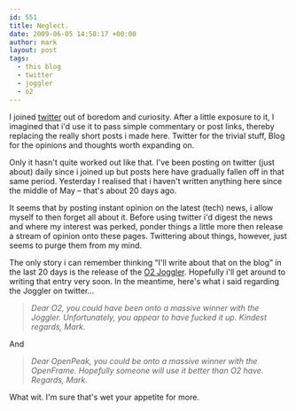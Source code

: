 ```yaml
---
id: 551
title: Neglect.
date: 2009-06-05 14:58:17 +00:00
author: mark
layout: post
tags:
  - this blog
  - twitter
  - joggler
  - o2
---
```

I joined [twitter](http://twitter.com/) out of boredom and curiosity. After a little exposure to it, I imagined that i'd use it to pass simple commentary or post links, thereby replacing the really short posts i made here. Twitter for the trivial stuff, Blog for the opinions and thoughts worth expanding on.

Only it hasn't quite worked out like that. I've been posting on twitter (just about) daily since i joined up but posts here have gradually fallen off in that same period. Yesterday I realised that i haven't written anything here since the middle of May &#8211; that's about 20 days ago.

It seems that by posting instant opinion on the latest (tech) news, i allow myself to then forget all about it. Before using twitter i'd digest the news and where my interest was perked, ponder things a little more then release a stream of opinion onto these pages. Twittering about things, however, just seems to purge them from my mind.

The only story i can remember thinking &#8220;I'll write about that on the blog&#8221; in the last 20 days is the release of the [O2 Joggler](http://yourfamily.o2.co.uk/o2familyjoggler). Hopefully i'll get around to writing that entry very soon. In the meantime, here's what i said regarding the Joggler on twitter&#8230;

> _Dear O2, you could have been onto a massive winner with the Joggler. Unfortunately, you appear to have fucked it up. Kindest regards, Mark._

And

> _Dear OpenPeak, you could be onto a massive winner with the OpenFrame. Hopefully someone will use it better than O2 have. Regards, Mark._

What wit. I'm sure that's wet your appetite for more.
